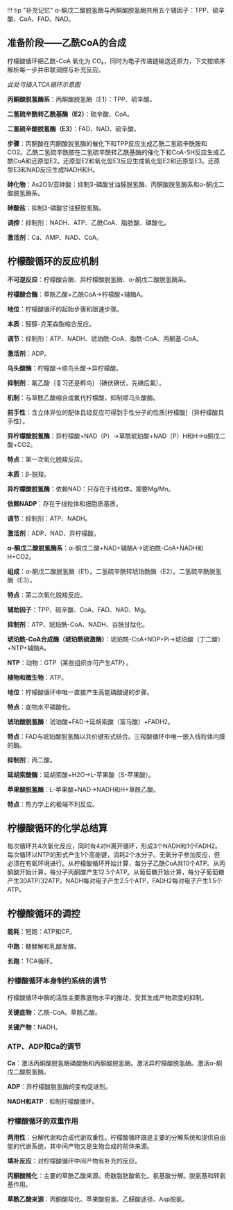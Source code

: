 
!!! tip "补充记忆"
    α-酮戊二酸脱氢酶与丙酮酸脱氢酶共用五个辅因子：TPP、硫辛酸、CoA、FAD、NAD。



## 准备阶段——乙酰CoA的合成

柠檬酸循环把乙酰-CoA 氧化为 CO₂，同时为电子传递链输送还原力，下文按顺序解析每一步并串联调控与补充反应。

*此处可插入TCA循环示意图*


**丙酮酸脱氢酶系**：丙酮酸脱氢酶（E1）：TPP、硫辛酸。

**二氢硫辛酰转乙酰基酶（E2）**：硫辛酸、CoA。

**二氢硫辛酸脱氢酶（E3）**：FAD、NAD、硫辛酸。

**步骤**：丙酮酸在丙酮酸脱氢酶的催化下和TPP反应生成乙酰二氢硫辛酰胺和CO2。乙酰二氢硫辛酰胺在二氢硫辛酰转乙酰基酶的催化下和CoA-SH反应生成乙酰CoA和还原型E2。还原型E2和氧化型E3反应生成氧化型E2和还原型E3。还原型E3和NAD反应生成NADH和H。

**砷化物**：As2O3/亚砷酸：抑制3-磷酸甘油醛脱氢酶、丙酮酸脱氢酶系和α-酮戊二酸脱氢酶系。

**砷酸盐**：抑制3-磷酸甘油醛脱氢酶。

**调控**：抑制剂：NADH、ATP、乙酰CoA、脂肪酸、磷酸化。

**激活剂**：Ca、AMP、NAD、CoA。

## 柠檬酸循环的反应机制

**不可逆反应**：柠檬酸合酶、异柠檬酸脱氢酶、α-酮戊二酸脱氢酶系。

**柠檬酸合酶**：草酰乙酸+乙酰CoA→柠檬酸+辅酶A。

**地位**：柠檬酸循环的起始步骤和限速步骤。

**本质**：醛醇-克莱森酯缩合反应。

**调节**：抑制剂：ATP、NADH、琥珀酰-CoA、脂酰-CoA、丙酮基-CoA。

**激活剂**：ADP。

**乌头酸酶**：柠檬酸→顺鸟头酸→异柠檬酸。

**抑制剂**：氟乙酸｛复习还是孵鸟｝｛碘伏碘伏，先碘后氟｝。

**机制**：与草酰乙酸缩合成氟代柠檬酸，抑制顺乌头酸酶。

**前手性**：含立体异位的配体且经反应可得到手性分子的性质[柠檬酸]｛异柠檬酸具手性｝。

**异柠檬酸脱氢酶**：异柠檬酸+NAD（P）→草酰琥珀酸+NAD（P）H和H→α酮戊二酸+CO2。

**特点**：第一次氧化脱羧反应。

**本质**：β-脱羧。

**异柠檬酸脱氢酶**：依赖NAD：只存在于线粒体，需要Mg/Mn。

**依赖NADP**：存在于线粒体和细胞质基质。

**调节**：抑制剂：ATP、NADH。

**激活剂**：ADP、NAD、异柠檬酸。

**α-酮戊二酸脱氢酶系**：α-酮戊二酸+NAD+辅酶A→琥珀酰-CoA+NADH和H+CO2。

**组成**：α-酮戊二酸脱氢酶（E1）。二氢硫辛酰转琥珀酰酶（E2）。二氢硫辛酰脱氢酶（E3）。

**特点**：第二次氧化脱羧反应。

**辅助因子**：TPP、硫辛酸、CoA、FAD、NAD、Mg。

**抑制剂**：ATP、琥珀酰-CoA、NADH、谷胱甘肽化。

**琥珀酰-CoA合成酶（琥珀酰硫激酶）**：琥珀酰-CoA+NDP+Pi→琥珀酸（丁二酸）+NTP+辅酶A。

**NTP**：动物：GTP｛某些组织亦可产生ATP｝。

**植物和微生物**：ATP。

**地位**：柠檬酸循环中唯一直接产生高能磷酸键的步骤。

**特点**：底物水平磷酸化。

**琥珀酸脱氢酶**：琥珀酸+FAD→延胡索酸（富马酸）+FADH2。

**特点**：FAD与琥珀酸脱氢酶以共价键形式结合。三羧酸循环中唯一嵌入线粒体内膜的酶。

**抑制剂**：丙二酸。

**延胡索酸酶**：延胡索酸+H2O→L-苹果酸（S-苹果酸）。

**苹果酸脱氢酶**：L-苹果酸+NAD→NADH和H+草酰乙酸。

**特点**：热力学上的极端不利反应。

## 柠檬酸循环的化学总结算

每次循环共4次氧化反应，同时有4对H离开循环，形成3个NADH和1个FADH2。每次循环以NTP的形式产生1个高能键，消耗2个水分子。无氧分子参加反应，但必须在有氧环境进行。从柠檬酸循环开始计算，每分子乙酰CoA共10个ATP。从丙酮酸开始计算，每分子丙酮酸产生12.5个ATP。从葡萄糖开始计算，每分子葡萄糖产生30ATP/32ATP。NADH每对电子产生2.5个ATP，FADH2每对电子产生1.5个ATP。

## 柠檬酸循环的调控

**能耗**：短跑：ATP和CP。

**中跑**：糖酵解和乳酸发酵。

**长跑**：TCA循环。

### 柠檬酸循环本身制约系统的调节

柠檬酸循环中酶的活性主要靠底物水平的推动，受其生成产物浓度的抑制。

**关键底物**：乙酰-CoA。草酰乙酸。

**关键产物**：NADH。

### ATP、ADP和Ca的调节

**Ca**：激活丙酮酸脱氢酶磷酸酶和丙酮酸脱氢酶。激活异柠檬酸脱氢酶。激活α-酮戊二酸脱氢酶。

**ADP**：异柠檬酸脱氢酶的变构促进剂。

**NADH和ATP**：抑制柠檬酸循环。

### 柠檬酸循环的双重作用

**两用性**：分解代谢和合成代谢双重性。柠檬酸循环既是主要的分解系统和提供自由能的代谢系统，其中间产物又是生物合成的前体来源。

**填补反应**：对柠檬酸循环中间产物有补充的反应。

**丙酮酸羧化**：主要的草酰乙酸来源。奇数脂肪酸氧化。氨基酸分解。脱氨基和转氨基作用。

**草酰乙酸来源**：丙酮酸羧化、苹果酸脱氢、乙醛酸途径、Asp脱氨。
